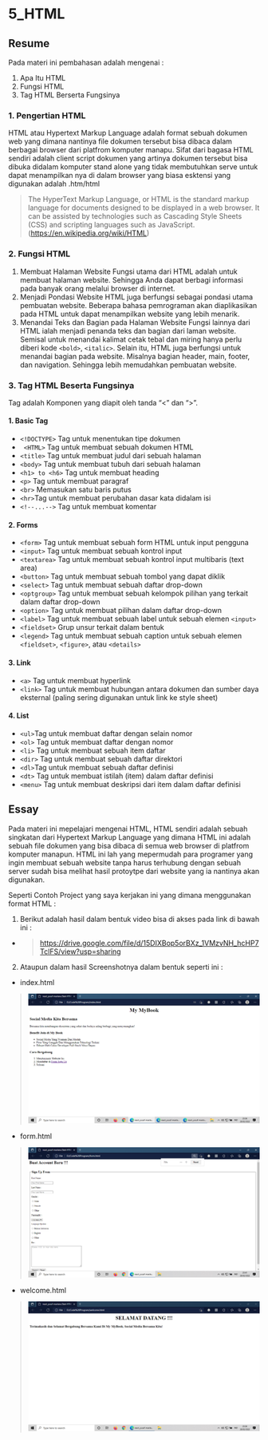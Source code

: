 # 5_HTML 

## Resume
Pada materi ini pembahasan adalah mengenai :

1. Apa Itu HTML
2. Fungsi HTML
3. Tag HTML Berserta Fungsinya

### 1. Pengertian HTML
HTML atau Hypertext Markup Language adalah format sebuah dokumen web yang dimana nantinya file dokumen tersebut bisa dibaca dalam berbagai browser dari platfrom komputer manapu. Sifat dari bagasa HTML sendiri adalah client script dokumen yang artinya dokumen tersebut bisa dibuka didalam komputer stand alone yang tidak membutuhkan serve untuk dapat menampilkan nya di dalam browser yang biasa esktensi yang digunakan adalah .htm/html
> The HyperText Markup Language, or HTML is the standard markup language for documents designed to be displayed in a web browser. It can be assisted by technologies such as Cascading Style Sheets (CSS) and scripting languages such as JavaScript.(https://en.wikipedia.org/wiki/HTML)

### 2. Fungsi HTML
1. Membuat Halaman Website
Fungsi utama dari HTML adalah untuk membuat halaman website. Sehingga Anda dapat berbagi informasi pada banyak orang melalui browser di internet. 
2. Menjadi Pondasi Website
HTML juga berfungsi sebagai pondasi utama pembuatan website. Beberapa bahasa pemrograman akan diaplikasikan pada HTML untuk dapat menampilkan website yang lebih menarik. 
3. Menandai Teks dan Bagian pada Halaman Website
Fungsi lainnya dari HTML ialah menjadi penanda teks dan bagian dari laman website. Semisal untuk menandai kalimat cetak tebal dan miring hanya perlu diberi kode `<bold>`, `<italic>`. Selain itu, HTML juga berfungsi untuk menandai bagian pada website. Misalnya bagian header, main, footer, dan navigation. Sehingga lebih memudahkan pembuatan website. 

### 3. Tag HTML Beserta Fungsinya
Tag adalah Komponen yang diapit oleh tanda “<” dan “>”.
#### 1. Basic Tag 
* ` <!DOCTYPE> ` 	Tag untuk menentukan tipe dokumen
* ` <HTML>`	Tag untuk membuat sebuah dokumen HTML
* `<title>`	Tag untuk membuat judul dari sebuah halaman
* `<body>`	Tag untuk membuat tubuh dari sebuah halaman
* `<h1> to <h6>` Tag untuk membuat heading
* `<p>`	Tag untuk membuat paragraf
* `<br>` Memasukan satu baris putus
* `<hr>`Tag untuk membuat perubahan dasar kata didalam isi
* `<!--...-->`	Tag untuk membuat komentar

#### 2. Forms
* `<form>` Tag untuk membuat sebuah form HTML untuk input pengguna
* `<input>` Tag untuk membuat sebuah kontrol input
* `<textarea>` Tag untuk membuat sebuah kontrol input multibaris (text area)
* `<button>`	Tag untuk membuat sebuah tombol yang dapat diklik
* `<select>`	Tag untuk membuat sebuah daftar drop-down
* `<optgroup>`	Tag untuk membuat sebuah kelompok pilihan yang terkait dalam daftar drop-down
* `<option>`	Tag untuk membuat pilihan dalam daftar drop-down
* `<label>`	Tag untuk membuat sebuah label untuk sebuah elemen `<input>`
* `<fieldset>`	Grup unsur terkait dalam bentuk
* `<legend>` Tag untuk membuat sebuah caption untuk sebuah elemen `<fieldset>`, `<figure>`, atau `<details>`

#### 3. Link
* `<a>`	Tag untuk membuat hyperlink
* `<link>` Tag untuk membuat hubungan antara dokumen dan sumber daya eksternal (paling sering digunakan untuk link ke style sheet)

#### 4. List
* `<ul>`Tag untuk membuat daftar dengan selain nomor
* `<ol>` Tag untuk membuat daftar dengan nomor
* `<li>` Tag untuk membuat sebuah item daftar
* `<dir>` Tag untuk membuat sebuah daftar direktori
* `<dl>`Tag untuk membuat sebuah daftar definisi
* `<dt>` Tag untuk membuat istilah (item) dalam daftar definisi
* `<menu>`	Tag untuk membuat deskripsi dari item dalam daftar definisi

## Essay
Pada materi ini mepelajari mengenai HTML, HTML sendiri adalah sebuah singkatan dari Hypertext Markup Language yang dimana HTML ini adalah sebuah file dokumen yang bisa dibaca di semua web browser di platfrom komputer manapun. HTML ini lah yang mepermudah para programer yang ingin membuat sebuah website tanpa harus terhubung dengan sebuah server sudah bisa melihat hasil protoytpe dari website yang ia nantinya akan digunakan.

Seperti Contoh Project yang saya kerjakan ini yang dimana menggunakan format HTML :

1.  Berikut adalah hasil dalam bentuk video bisa di akses pada link di bawah ini :
* > https://drive.google.com/file/d/15DIXBop5orBXz_1VMzvNH_hcHP7TclFS/view?usp=sharing

2. Ataupun dalam hasil Screenshotnya dalam bentuk seperti ini :
* index.html
><img src=".\screenshots\Index.png">

* form.html
><img src=".\screenshots\Form.png">

* welcome.html
><img src=".\screenshots\Welcome.png">
